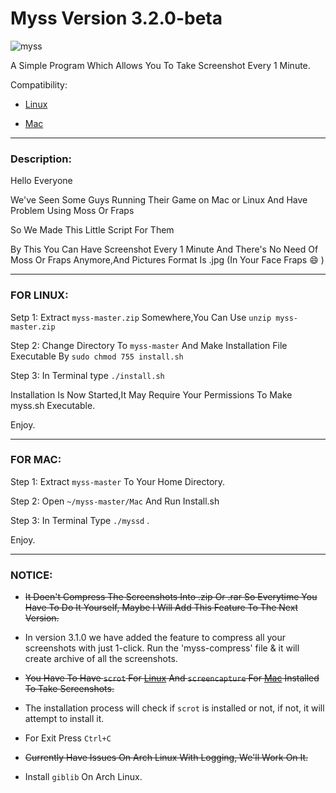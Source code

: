 # Myss Version 3.2.0-beta

![myss](http://www.tabagenworld.com/images/screenshots_logo.png)

A Simple Program Which Allows You To Take Screenshot Every 1 Minute.

 Compatibility:

* [Linux](#Linux)

* [Mac](#Mac)

---

### Description:

Hello Everyone

We've Seen Some Guys Running Their Game on Mac or Linux And Have Problem Using Moss Or Fraps

So We Made This Little Script For Them

By This You Can Have Screenshot Every 1 Minute And There's No Need Of Moss Or Fraps Anymore,And Pictures Format Is .jpg (In Your Face Fraps :smile: )

---

### FOR LINUX:

Setp 1: Extract `myss-master.zip` Somewhere,You Can Use `unzip myss-master.zip`

Step 2: Change Directory To `myss-master` And Make Installation File Executable By `sudo chmod 755 install.sh`

Step 3: In Terminal type `./install.sh`

Installation Is Now Started,It May Require Your Permissions To Make myss.sh Executable.

Enjoy.

---

### FOR MAC:

Step 1: Extract `myss-master` To Your Home Directory.

Step 2: Open `~/myss-master/Mac` And Run Install.sh

Step 3: In Terminal Type `./myssd` .

Enjoy.

---

### NOTICE:

* ~~It Doen't Compress The Screenshots Into .zip Or .rar So Everytime You Have To Do It Yourself, Maybe I Will Add This Feature To The Next Version.~~
* In version 3.1.0 we have added the feature to compress all your screenshots with just 1-click. Run the 'myss-compress' file & it will create archive of all the screenshots.

* ~~You Have To Have `scrot` For [Linux](#Linux) And `screencapture` For [Mac](#Mac) Installed To Take Screenshots.~~
* The installation process will check if `scrot` is installed or not, if not, it will attempt to install it.

* For Exit Press `Ctrl+C`

* ~~Currently Have Issues On Arch Linux With Logging, We'll Work On It.~~

* Install `giblib` On Arch Linux.
